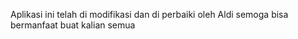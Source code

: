 Aplikasi ini telah di modifikasi dan di perbaiki  oleh Aldi semoga bisa bermanfaat buat kalian semua
